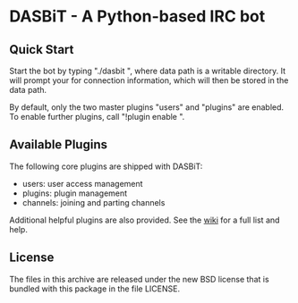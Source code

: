 DASBiT - A Python-based IRC bot
===============================

Quick Start
-----------
Start the bot by typing "./dasbit <data path>", where data path is a writable
directory. It will prompt your for connection information, which will then be
stored in the data path.

By default, only the two master plugins "users" and "plugins" are enabled. To
enable further plugins, call "!plugin enable <plugin-name>".

Available Plugins
-----------------
The following core plugins are shipped with DASBiT:

- users: user access management
- plugins: plugin management
- channels: joining and parting channels

Additional helpful plugins are also provided. See the [wiki](https://github.com/DASPRiD/DASBiT/wiki/Plugins) for a full list and help.

License
-------
The files in this archive are released under the new BSD license that is
bundled with this package in the file LICENSE.
